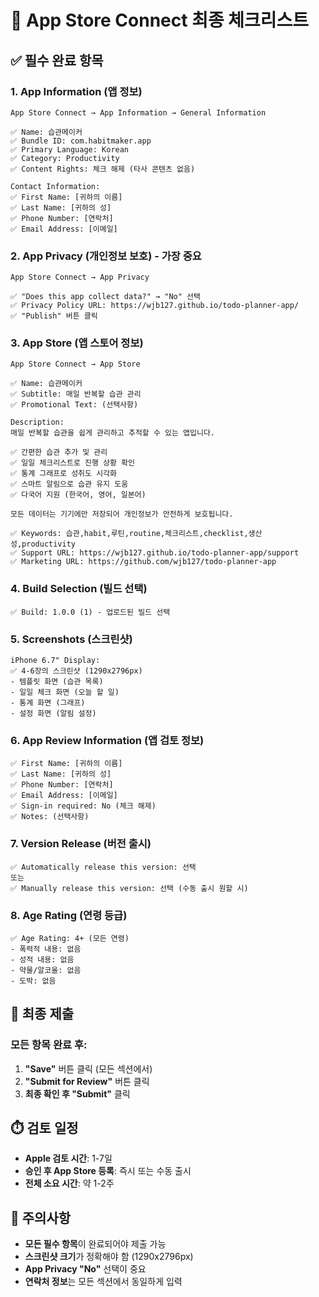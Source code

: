 # 📱 App Store Connect 최종 체크리스트

## ✅ **필수 완료 항목**

### **1. App Information (앱 정보)**
```
App Store Connect → App Information → General Information

✅ Name: 습관메이커
✅ Bundle ID: com.habitmaker.app
✅ Primary Language: Korean
✅ Category: Productivity
✅ Content Rights: 체크 해제 (타사 콘텐츠 없음)

Contact Information:
✅ First Name: [귀하의 이름]
✅ Last Name: [귀하의 성]  
✅ Phone Number: [연락처]
✅ Email Address: [이메일]
```

### **2. App Privacy (개인정보 보호) - 가장 중요**
```
App Store Connect → App Privacy

✅ "Does this app collect data?" → "No" 선택
✅ Privacy Policy URL: https://wjb127.github.io/todo-planner-app/
✅ "Publish" 버튼 클릭
```

### **3. App Store (앱 스토어 정보)**
```
App Store Connect → App Store

✅ Name: 습관메이커
✅ Subtitle: 매일 반복할 습관 관리
✅ Promotional Text: (선택사항)

Description:
매일 반복할 습관을 쉽게 관리하고 추적할 수 있는 앱입니다.

✅ 간편한 습관 추가 및 관리
✅ 일일 체크리스트로 진행 상황 확인  
✅ 통계 그래프로 성취도 시각화
✅ 스마트 알림으로 습관 유지 도움
✅ 다국어 지원 (한국어, 영어, 일본어)

모든 데이터는 기기에만 저장되어 개인정보가 안전하게 보호됩니다.

✅ Keywords: 습관,habit,루틴,routine,체크리스트,checklist,생산성,productivity
✅ Support URL: https://wjb127.github.io/todo-planner-app/support
✅ Marketing URL: https://github.com/wjb127/todo-planner-app
```

### **4. Build Selection (빌드 선택)**
```
✅ Build: 1.0.0 (1) - 업로드된 빌드 선택
```

### **5. Screenshots (스크린샷)**
```
iPhone 6.7" Display:
✅ 4-6장의 스크린샷 (1290x2796px)
- 템플릿 화면 (습관 목록)
- 일일 체크 화면 (오늘 할 일)
- 통계 화면 (그래프)
- 설정 화면 (알림 설정)
```

### **6. App Review Information (앱 검토 정보)**
```
✅ First Name: [귀하의 이름]
✅ Last Name: [귀하의 성]
✅ Phone Number: [연락처]  
✅ Email Address: [이메일]
✅ Sign-in required: No (체크 해제)
✅ Notes: (선택사항)
```

### **7. Version Release (버전 출시)**
```
✅ Automatically release this version: 선택
또는
✅ Manually release this version: 선택 (수동 출시 원할 시)
```

### **8. Age Rating (연령 등급)**
```
✅ Age Rating: 4+ (모든 연령)
- 폭력적 내용: 없음
- 성적 내용: 없음  
- 약물/알코올: 없음
- 도박: 없음
```

## 🚀 **최종 제출**

### **모든 항목 완료 후:**
1. **"Save"** 버튼 클릭 (모든 섹션에서)
2. **"Submit for Review"** 버튼 클릭
3. **최종 확인 후 "Submit"** 클릭

## ⏱️ **검토 일정**
- **Apple 검토 시간**: 1-7일
- **승인 후 App Store 등록**: 즉시 또는 수동 출시
- **전체 소요 시간**: 약 1-2주

## 🚨 **주의사항**
- **모든 필수 항목**이 완료되어야 제출 가능
- **스크린샷 크기**가 정확해야 함 (1290x2796px)
- **App Privacy "No"** 선택이 중요
- **연락처 정보**는 모든 섹션에서 동일하게 입력 